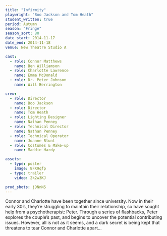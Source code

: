 ```yaml
---
title: "Infirmity"
playwright: "Boo Jackson and Tom Heath"
student_written: true
period: Autumn
season: "Fringe"
season_sort: 80
date_start: 2014-11-17
date_end: 2014-11-18
venue: New Theatre Studio A

cast:
  - role: Connor Matthews
    name: Ben Williamson
  - role: Charlotte Lawrence
    name: Emma McDonald
  - role: Dr. Peter Johnson
    name: Will Berrington

crew:
  - role: Director
    name: Boo Jackson
  - role: Director
    name: Tom Heath
  - role: Lighting Designer
    name: Nathan Penney
  - role: Technical Director
    name: Nathan Penney
  - role: Technical Operator
    name: Joanne Blunt
  - role: Costumes & Make-up
    name: Maddie Hardy

assets:
  - type: poster
    image: 8FX9qfp
  - type: trailer
    video: 2k2w3KJ

prod_shots: jDNnN5
---
```


Connor and Charlotte have been together since university. Now in their early 30’s, they’re struggling to maintain their relationship, so have sought help from a psychotherapist: Peter. Through a series of flashbacks, Peter explores the couple’s past, and begins to uncover the potential contributing issues. However, all is not as it seems, and a dark secret is being kept that threatens to tear Connor and Charlotte apart…
